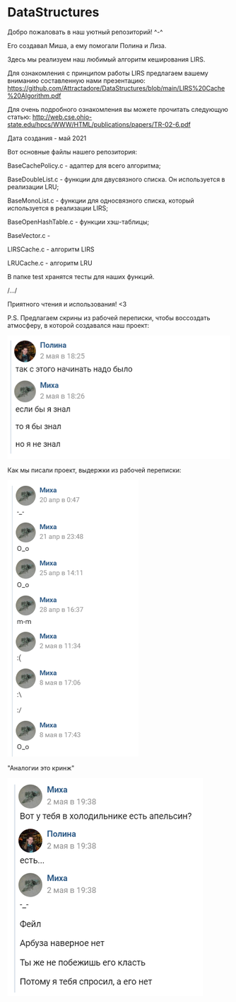# DataStructures
Добро пожаловать в наш уютный репозиторий! ^-^

Его создавал Миша, а ему помогали Полина и Лиза. 

Здесь мы реализуем наш любимый алгоритм кеширования LIRS.

Для ознакомления с принципом работы LIRS предлагаем вашему вниманию составленную нами презентацию: https://github.com/Attractadore/DataStructures/blob/main/LIRS%20Cache%20Algorithm.pdf

Для очень подробного ознакомления вы можете прочитать следующую статью: http://web.cse.ohio-state.edu/hpcs/WWW/HTML/publications/papers/TR-02-6.pdf

Дата создания - май 2021

Вот основные файлы нашего репозитория:

BaseCachePolicy.c - адаптер для всего алгоритма;

BaseDoubleList.c - функции для двусвязного списка. Он используется в реализации LRU;

BaseMonoList.c - функции для односвязного списка, который используется в реализации LIRS;

BaseOpenHashTable.c - функции хэш-таблицы;

BaseVector.c - 

LIRSCache.c - алгоритм LIRS

LRUCache.c - алгоритм LRU

В папке test хранятся тесты для наших функций.

/.../

Приятного чтения и использования! <3

P.S. Предлагаем скрины из рабочей переписки, чтобы воссоздать атмосферу, в которой создавался наш проект:

![](https://github.com/Attractadore/DataStructures/blob/main/memes/if_I_knew.PNG)

Как мы писали проект, выдержки из рабочей переписки:

![](https://github.com/Attractadore/DataStructures/blob/main/memes/faces.PNG)

"Аналогии это кринж"

![](https://github.com/Attractadore/DataStructures/blob/main/memes/orange.PNG)
